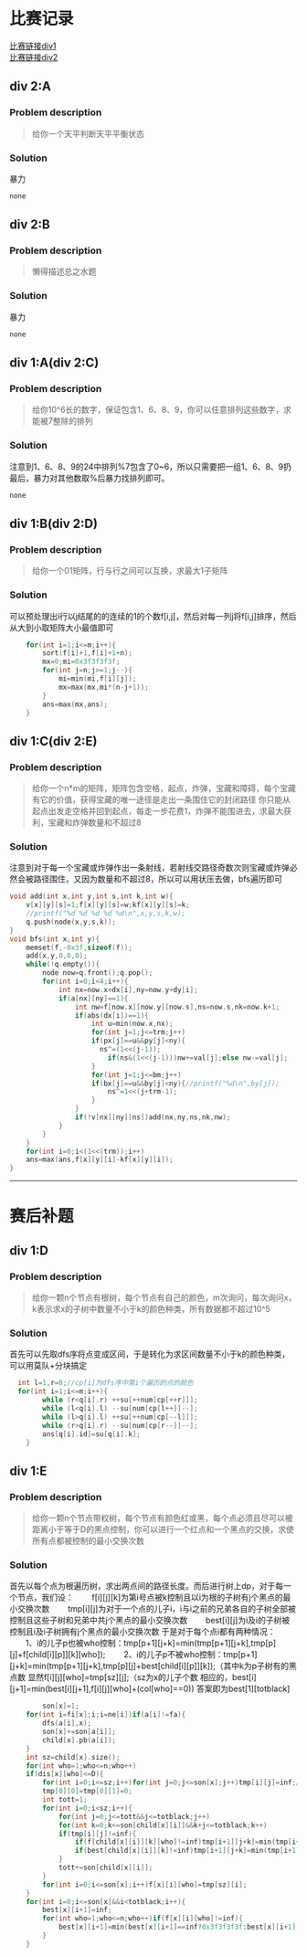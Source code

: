 # 比赛记录

[比赛链接div1](http://codeforces.com/contest/375)</br>
[比赛链接div2](http://codeforces.com/contest/376)

## div 2:A
### Problem description
> 给你一个天平判断天平平衡状态
### Solution
暴力
```cpp
none
```

## div 2:B
### Problem description
> 懒得描述总之水题
### Solution
暴力
```cpp
none
```

## div 1:A(div 2:C)
### Problem description
> 给你10^6长的数字，保证包含1、6、8、9，你可以任意排列这些数字，求能被7整除的排列
### Solution
注意到1、6、8、9的24中排列%7包含了0~6，所以只需要把一组1、6、8、9扔最后，暴力对其他数取%后暴力找排列即可。
```cpp
none
```

## div 1:B(div 2:D)
### Problem description
> 给你一个01矩阵，行与行之间可以互换，求最大1子矩阵
### Solution
可以预处理出i行以j结尾的的连续的1的个数f[i,j]，然后对每一列j将f[i,j]排序，然后从大到小取矩阵大小最值即可
```cpp
	for(int i=1;i<=m;i++){
		sort(f[i]+1,f[i]+1+n);
		mx=0;mi=0x3f3f3f3f;
		for(int j=n;j>=1;j--){
			mi=min(mi,f[i][j]);
			mx=max(mx,mi*(n-j+1));
		}
		ans=max(mx,ans);
	}
```

## div 1:C(div 2:E)
### Problem description
> 给你一个n\*m的矩阵，矩阵包含空格，起点，炸弹，宝藏和障碍，每个宝藏有它的价值，获得宝藏的唯一途径是走出一条围住它的封闭路径
> 你只能从起点出发走空格并回到起点，每走一步花费1，炸弹不能围进去，求最大获利，宝藏和炸弹数量和不超过8
### Solution
注意到对于每一个宝藏或炸弹作出一条射线，若射线交路径奇数次则宝藏或炸弹必然会被路径围住，又因为数量和不超过8，所以可以用状压去做，bfs遍历即可
```cpp
void add(int x,int y,int s,int k,int w){
	v[x][y][s]=1;f[x][y][s]=w;kf[x][y][s]=k;
	//printf("%d %d %d %d %d\n",x,y,s,k,w);
	q.push(node(x,y,s,k));
}
void bfs(int x,int y){
	memset(f,-0x3f,sizeof(f));
	add(x,y,0,0,0);
	while(!q.empty()){
		node now=q.front();q.pop();
		for(int i=0;i<4;i++){
			int nx=now.x+dx[i],ny=now.y+dy[i];
			if(a[nx][ny]==1){
				int nw=f[now.x][now.y][now.s],ns=now.s,nk=now.k+1;
				if(abs(dx[i])==1){
					int u=min(now.x,nx);
					for(int j=1;j<=trm;j++)
					if(px[j]==u&&py[j]<ny){
					  ns^=(1<<(j-1));
						if(ns&(1<<(j-1)))nw+=val[j];else nw-=val[j];
					}
					for(int j=1;j<=bm;j++)
					if(bx[j]==u&&by[j]<ny){//printf("%d\n",by[j]);
						ns^=1<<(j+trm-1);
					}
				}
				if(!v[nx][ny][ns])add(nx,ny,ns,nk,nw);
			}
		}
	}
	for(int i=0;i<(1<<(trm));i++)
	ans=max(ans,f[x][y][i]-kf[x][y][i]);
}
```

***** 
# 赛后补题

## div 1:D
### Problem description
> 给你一颗n个节点有根树，每个节点有自己的颜色，m次询问，每次询问x，k表示求x的子树中数量不小于k的颜色种类，所有数据都不超过10^5
### Solution
首先可以先取dfs序将点变成区间，于是转化为求区间数量不小于k的颜色种类，可以用莫队+分块搞定
```cpp
  int l=1,r=0;//cp[i]为dfs序中第i个遍历的点的颜色
  for(int i=1;i<=m;i++){
		while (r<q[i].r) ++su[++num[cp[++r]]];
		while (l<q[i].l) --su[num[cp[l++]]--];
		while (l>q[i].l) ++su[++num[cp[--l]]];
		while (r>q[i].r) --su[num[cp[r--]]--];
		ans[q[i].id]=su[q[i].k];
	}
```

## div 1:E
### Problem description
> 给你一颗n个节点带权树，每个节点有颜色红或黑，每个点必须且尽可以被距离小于等于D的黑点控制，你可以进行一个红点和一个黑点的交换，求使所有点都被控制的最小交换次数
### Solution
首先以每个点为根遍历树，求出两点间的路径长度。而后进行树上dp，对于每一个节点，我们设：
　　f[i][j][k]为第i号点被k控制且以i为根的子树有j个黑点的最小交换次数
　　tmp[i][j]为对于一个点的儿子i，i与i之前的兄弟各自的子树全部被控制且这些子树和兄弟中共j个黑点的最小交换次数
　　best[i][j]为i及i的子树被控制且i及i子树拥有j个黑点的最小交换次数
于是对于每个点i都有两种情况：
　　1、i的儿子p也被who控制：tmp[p+1][j+k]=min(tmp[p+1][j+k],tmp[p][j]+f[child[i][p]][k][who]);
　　2、i的儿子p不被who控制：tmp[p+1][j+k]=min(tmp[p+1][j+k],tmp[p][j]+best[child[i][p]][k]);（其中k为p子树有的黑点数
显然f[i][j][who]=tmp[sz][j];（sz为x的儿子个数
相应的，best[i][j+1]=min(best[i][j+1],f[i][j][who]+(col[who]==0))
答案即为best[1][totblack]
```cpp
        son[x]=1;
	for(int i=fi[x];i;i=ne[i])if(a[i]!=fa){
		dfs(a[i],x);
		son[x]+=son[a[i]];
		child[x].pb(a[i]);
	}
	int sz=child[x].size();
	for(int who=1;who<=n;who++)
	if(dis[x][who]<=D){
		for(int i=0;i<=sz;i++)for(int j=0;j<=son[x];j++)tmp[i][j]=inf;//printf("%d %d\n",x,fa);
		tmp[0][0]=tmp[0][1]=0;
		int tott=1;
		for(int i=0;i<sz;i++){
			for(int j=0;j<=tott&&j<=totblack;j++)
			for(int k=0;k<=son[child[x][i]]&&k+j<=totblack;k++)
			if(tmp[i][j]!=inf){
				if(f[child[x][i]][k][who]!=inf)tmp[i+1][j+k]=min(tmp[i+1][j+k]==inf?0x3f3f3f3f:tmp[i+1][j+k],tmp[i][j]+f[child[x][i]][k][who]);
				if(best[child[x][i]][k]!=inf)tmp[i+1][j+k]=min(tmp[i+1][j+k]==inf?0x3f3f3f3f:tmp[i+1][j+k],tmp[i][j]+best[child[x][i]][k]);
			}
			tott+=son[child[x][i]];
		}
        for(int i=0;i<=son[x];i++)f[x][i][who]=tmp[sz][i];
	}	
	for(int i=0;i<=son[x]&&i<totblack;i++){
		best[x][i+1]=inf;
		for(int who=1;who<=n;who++)if(f[x][i][who]!=inf){
			best[x][i+1]=min(best[x][i+1]==inf?0x3f3f3f3f:best[x][i+1],f[x][i][who]+(col[who]==0));
		}
	}
```
